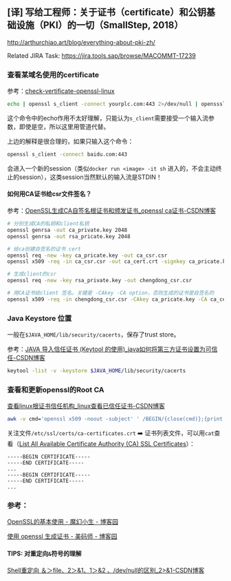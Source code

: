 ## [译] 写给工程师：关于证书（certificate）和公钥基础设施（PKI）的一切（SmallStep, 2018）

http://arthurchiao.art/blog/everything-about-pki-zh/

Related JIRA Task: https://jira.tools.sap/browse/MACOMMT-17239

### 查看某域名使用的certificate

参考：[check-vertificate-openssl-linux](https://www.ssldragon.com/zh/blog/check-certificate-openssl-linux/#View-the-SSL-Certificate)
  
```bash
echo | openssl s_client -connect yourplc.com:443 2>/dev/null | opensssl x509
```

这个命令中的echo作用不太好理解，只能认为`s_client`需要接受一个输入流参数，即使是空，所以这里用管道代替。

上边的解释是很合理的，如果只输入这个命令：

```bash
openssl s_client -connect baidu.com:443
```

会进入一个新的session（类似`docker run <image> -it sh` 进入的，不会主动终止的session），这类session当然默认的输入流是STDIN！

#### 如何用CA证书给csr文件签名？

参考：[OpenSSL生成CA自签名根证书和颁发证书_openssl ca证书-CSDN博客](https://blog.csdn.net/qq_44734154/article/details/126167945)

```bash
# 分别生成CA的私钥和client私钥
openssl genrsa -out ca_private.key 2048
openssl genrsa -out rsa_pricate.key 2048

# 给ca创建自签名的证书 cert
openssl req -new -key ca_pricate.key -out ca_csr.csr
openssl x509 -req -in ca_csr.csr -out ca_cert.crt -signkey ca_pricate.key  #自签名

# 生成client的csr
openssl req -new -key rsa_private.key -out chengdong_csr.csr

# 用CA证书给client 签名。关键是 -CAkey -CA option，否则生成的证书是自签名的
openssl x509 -req -in chengdong_csr.csr -CAkey ca_pricate.key -CA ca_cert.crt -out chengd_test.crt
```

### Java Keystore 位置

一般在`$JAVA_HOME/lib/security/cacerts`，保存了trust store。

参考：[JAVA 导入信任证书 (Keytool 的使用)_java如何将第三方证书设置为可信任-CSDN博客](https://blog.csdn.net/ljskr/article/details/84570573)

```bash
keytool -list -v -keystore $JAVA_HOME/lib/security/cacerts
```

### 查看和更新openssl的Root CA

[查看linux根证书信任机构_linux查看已信任证书-CSDN博客](https://blog.csdn.net/u011238098/article/details/117848648)

```bash
awk -v cmd='openssl x509 -noout -subject' ' /BEGIN/{close(cmd)};{print | cmd}' < /etc/ssl/certs/ca-certificates.crt
```

关注文件`/etc/ssl/certs/ca-certificates.crt` :arrow_right: 证书列表文件，可以用`cat`查看（[List All Available Certificate Authority (CA) SSL Certificates](http://baeldung.com/linux/list-ca-ssl-certificates)）：

```
-----BEGIN CERTIFICATE-----
-----END CERTIFICATE-----
...
-----BEGIN CERTIFICATE-----
-----END CERTIFICATE-----
...
```

### 参考：

[OpenSSL的基本使用 - 魔幻小生 - 博客园](https://www.cnblogs.com/werr370/p/16385010.html)

[使用 openssl 生成证书 - 美码师 - 博客园](https://www.cnblogs.com/littleatp/p/5878763.html)

#### TIPS: 对重定向`&`符号的理解

[Shell重定向 ＆＞file、2＞&1、1＞&2 、/dev/null的区别_2>&1-CSDN博客](https://blog.csdn.net/u011630575/article/details/52151995)
